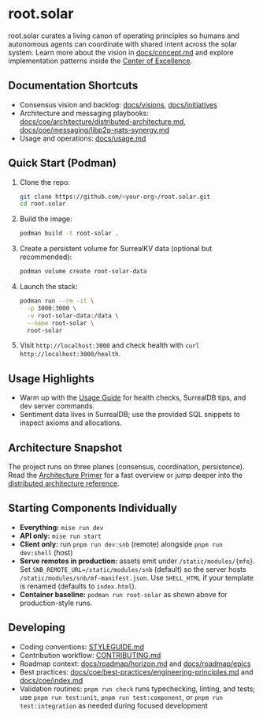 # root.solar

root.solar curates a living canon of operating principles so humans and autonomous agents can coordinate with shared intent across the solar system. Learn more about the vision in [docs/concept.md](docs/concept.md) and explore implementation patterns inside the [Center of Excellence](docs/coe/index.md).

## Documentation Shortcuts
- Consensus vision and backlog: [docs/visions](docs/visions), [docs/initiatives](docs/initiatives)
- Architecture and messaging playbooks: [docs/coe/architecture/distributed-architecture.md](docs/coe/architecture/distributed-architecture.md), [docs/coe/messaging/libp2p-nats-synergy.md](docs/coe/messaging/libp2p-nats-synergy.md)
- Usage and operations: [docs/usage.md](docs/usage.md)

## Quick Start (Podman)
1. Clone the repo:
   ```bash
   git clone https://github.com/<your-org>/root.solar.git
   cd root.solar
   ```
2. Build the image:
   ```bash
   podman build -t root-solar .
   ```
3. Create a persistent volume for SurrealKV data (optional but recommended):
   ```bash
   podman volume create root-solar-data
   ```
4. Launch the stack:
   ```bash
   podman run --rm -it \
     -p 3000:3000 \
     -v root-solar-data:/data \
     --name root-solar \
     root-solar
   ```
5. Visit `http://localhost:3000` and check health with `curl http://localhost:3000/health`.

## Usage Highlights
- Warm up with the [Usage Guide](docs/usage.md) for health checks, SurrealDB tips, and dev server commands.
- Sentiment data lives in SurrealDB; use the provided SQL snippets to inspect axioms and allocations.

## Architecture Snapshot
The project runs on three planes (consensus, coordination, persistence). Read the [Architecture Primer](docs/architecture.md) for a fast overview or jump deeper into the [distributed architecture reference](docs/coe/architecture/distributed-architecture.md).

## Starting Components Individually
- **Everything:** `mise run dev`
- **API only:** `mise run start`
- **Client only:** run `pnpm run dev:snb` (remote) alongside `pnpm run dev:shell` (host)
- **Serve remotes in production:** assets emit under `/static/modules/{mfe}`. Set `SNB_REMOTE_URL=/static/modules/snb` (default) so the server hosts `/static/modules/snb/mf-manifest.json`. Use `SHELL_HTML` if your template is renamed (defaults to `index.html`).
- **Container baseline:** `podman run root-solar` as shown above for production-style runs.

## Developing
- Coding conventions: [STYLEGUIDE.md](STYLEGUIDE.md)
- Contribution workflow: [CONTRIBUTING.md](CONTRIBUTING.md)
- Roadmap context: [docs/roadmap/horizon.md](docs/roadmap/horizon.md) and [docs/roadmap/epics](docs/roadmap/epics)
- Best practices: [docs/coe/best-practices/engineering-principles.md](docs/coe/best-practices/engineering-principles.md) and [docs/coe/index.md](docs/coe/index.md)
- Validation routines: `pnpm run check` runs typechecking, linting, and tests; use `pnpm run test:unit`, `pnpm run test:component`, or `pnpm run test:integration` as needed during focused development
